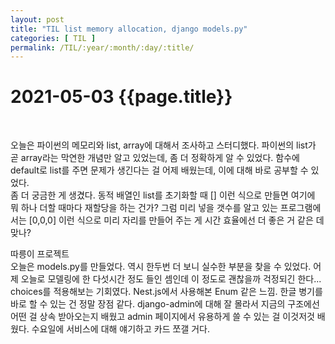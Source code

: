 ```yaml
---
layout: post
title: "TIL list memory allocation, django models.py"
categories: [ TIL ]
permalink: /TIL/:year/:month/:day/:title/
---
```


# 2021-05-03 {{page.title}}
&nbsp;  

오늘은 파이썬의 메모리와 list, array에 대해서 조사하고 스터디했다. 파이썬의 list가 곧 array라는 막연한 개념만 알고 있었는데, 좀 더 정확하게 알 수 있었다. 함수에 default로 list를 주면 문제가 생긴다는 걸 어제 배웠는데, 이에 대해 바로 공부할 수 있었다.  
좀 더 궁금한 게 생겼다. 동적 배열인 list를 초기화할 때 [] 이런 식으로 만들면 여기에 뭐 하나 더할 때마다 재할당을 하는 건가? 그럼 미리 넣을 갯수를 알고 있는 프로그램에서는 [0,0,0] 이런 식으로 미리 자리를 만들어 주는 게 시간 효율에선 더 좋은 거 같은 데 맞나?  
  
따릉이 프로젝트  
오늘은 models.py를 만들었다. 역시 한두번 더 보니 실수한 부분을 찾을 수 있었다. 어제 오늘로 모델링에 한 다섯시간 정도 들인 셈인데 이 정도로 괜찮을까 걱정되긴 한다...  
choices를 적용해보는 기회였다. Nest.js에서 사용해본 Enum 같은 느낌. 한글 병기를 바로 할 수 있는 건 정말 장점 같다. django-admin에 대해 잘 몰라서 지금의 구조에선 어떤 걸 상속 받아오는지 배웠고 admin 페이지에서 유용하게 쓸 수 있는 걸 이것저것 배웠다. 수요일에 서비스에 대해 얘기하고 카드 쪼갤 거다.